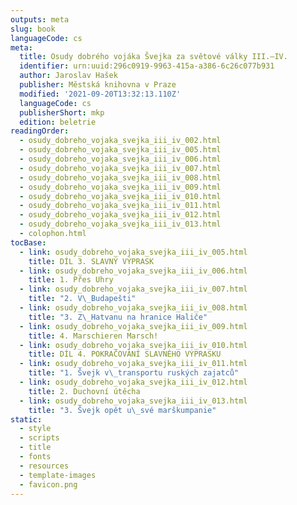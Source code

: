 ```yaml
---
outputs: meta
slug: book
languageCode: cs
meta:
  title: Osudy dobrého vojáka Švejka za světové války III.–IV.
  identifier: urn:uuid:296c0919-9963-415a-a386-6c26c077b931
  author: Jaroslav Hašek
  publisher: Městská knihovna v Praze
  modified: '2021-09-20T13:32:13.110Z'
  languageCode: cs
  publisherShort: mkp
  edition: beletrie
readingOrder:
  - osudy_dobreho_vojaka_svejka_iii_iv_002.html
  - osudy_dobreho_vojaka_svejka_iii_iv_005.html
  - osudy_dobreho_vojaka_svejka_iii_iv_006.html
  - osudy_dobreho_vojaka_svejka_iii_iv_007.html
  - osudy_dobreho_vojaka_svejka_iii_iv_008.html
  - osudy_dobreho_vojaka_svejka_iii_iv_009.html
  - osudy_dobreho_vojaka_svejka_iii_iv_010.html
  - osudy_dobreho_vojaka_svejka_iii_iv_011.html
  - osudy_dobreho_vojaka_svejka_iii_iv_012.html
  - osudy_dobreho_vojaka_svejka_iii_iv_013.html
  - colophon.html
tocBase:
  - link: osudy_dobreho_vojaka_svejka_iii_iv_005.html
    title: DÍL 3. SLAVNÝ VÝPRASK
  - link: osudy_dobreho_vojaka_svejka_iii_iv_006.html
    title: 1. Přes Uhry
  - link: osudy_dobreho_vojaka_svejka_iii_iv_007.html
    title: "2. V\_Budapešti"
  - link: osudy_dobreho_vojaka_svejka_iii_iv_008.html
    title: "3. Z\_Hatvanu na hranice Haliče"
  - link: osudy_dobreho_vojaka_svejka_iii_iv_009.html
    title: 4. Marschieren Marsch!
  - link: osudy_dobreho_vojaka_svejka_iii_iv_010.html
    title: DÍL 4. POKRAČOVÁNÍ SLAVNÉHO VÝPRASKU
  - link: osudy_dobreho_vojaka_svejka_iii_iv_011.html
    title: "1. Švejk v\_transportu ruských zajatců"
  - link: osudy_dobreho_vojaka_svejka_iii_iv_012.html
    title: 2. Duchovní útěcha
  - link: osudy_dobreho_vojaka_svejka_iii_iv_013.html
    title: "3. Švejk opět u\_své marškumpanie"
static:
  - style
  - scripts
  - title
  - fonts
  - resources
  - template-images
  - favicon.png
---
```

